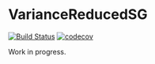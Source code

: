 # VarianceReducedSG

[![Build Status](https://travis-ci.org/mvmorin/VarianceReducedSG.jl.svg?branch=master)](https://travis-ci.org/mvmorin/VarianceReducedSG.jl)
[![codecov](https://codecov.io/gh/mvmorin/VarianceReducedSG.jl/branch/master/graph/badge.svg)](https://codecov.io/gh/mvmorin/VarianceReducedSG.jl)


Work in progress.
